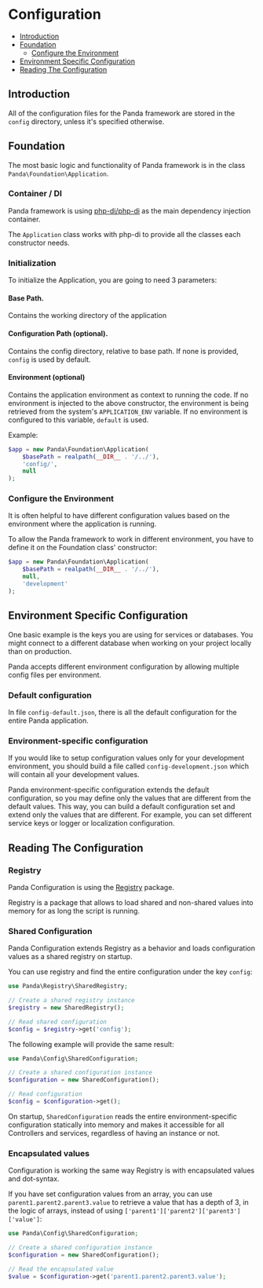 # Configuration

- [Introduction](#introduction)
- [Foundation](#foundation)
    - [Configure the Environment](#configure-the-environment)
- [Environment Specific Configuration](#environment-specific-configuration)
- [Reading The Configuration](#reading-the-configuration)

## Introduction

All of the configuration files for the Panda framework are stored in the `config` directory, unless it's specified otherwise.

## Foundation

The most basic logic and functionality of Panda framework is in the class `Panda\Foundation\Application`.

### Container / DI

Panda framework is using [php-di/php-di](https://github.com/PHP-DI/PHP-DI) as the main dependency injection container.

The `Application` class works with php-di to provide all the classes each constructor needs.

### Initialization

To initialize the Application, you are going to need 3 parameters:

#### Base Path.

Contains the working directory of the application

#### Configuration Path (optional). 

Contains the config directory, relative to base path. If none is provided, `config` is used by default.

#### Environment (optional)

Contains the application environment as context to running the code. If no environment is injected to the above constructor, 
the environment is being retrieved from the system's `APPLICATION_ENV` variable.
If no environment is configured to this variable, `default` is used.

Example:

```php
$app = new Panda\Foundation\Application(
    $basePath = realpath(__DIR__ . '/../'),
    'config/',
    null
);
```

### Configure the Environment

It is often helpful to have different configuration values based on the environment where the application is running.

To allow the Panda framework to work in different environment, you have to define it on the Foundation class' constructor:

```php
$app = new Panda\Foundation\Application(
    $basePath = realpath(__DIR__ . '/../'), 
    null, 
    'development'
);
```

## Environment Specific Configuration

One basic example is the keys you are using for services or databases. You might connect to a different database
when working on your project locally than on production.

Panda accepts different environment configuration by allowing multiple config files per environment.

### Default configuration

In file `config-default.json`, there is all the default configuration for the entire Panda application.

### Environment-specific configuration

If you would like to setup configuration values only for your development environment, you should build a file called
`config-development.json` which will contain all your development values.

Panda environment-specific configuration extends the default configuration, so you may define only the values
that are different from the default values. This way, you can build a default configuration set and extend only
the values that are different.
For example, you can set different service keys or logger or localization configuration.

## Reading The Configuration

### Registry

Panda Configuration is using the [Registry](https://github.com/PandaPlatform/registry) package.

Registry is a package that allows to load shared and non-shared values into memory for as long the script is running.

### Shared Configuration

Panda Configuration extends Registry as a behavior and loads configuration values as a shared registry on startup.

You can use registry and find the entire configuration under the key `config`:

```php
use Panda\Registry\SharedRegistry;

// Create a shared registry instance
$registry = new SharedRegistry();

// Read shared configuration
$config = $registry->get('config');
```

The following example will provide the same result:

```php
use Panda\Config\SharedConfiguration;

// Create a shared configuration instance
$configuration = new SharedConfiguration();

// Read configuration
$config = $configuration->get();
```

On startup, `SharedConfiguration` reads the entire environment-specific configuration statically into memory and makes it
accessible for all Controllers and services, regardless of having an instance or not.

### Encapsulated values

Configuration is working the same way Registry is with encapsulated values and dot-syntax.

If you have set configuration values from an array, you can use `parent1.parent2.parent3.value` to retrieve a value
that has a depth of 3, in the logic of arrays, instead of using `['parent1']['parent2']['parent3']['value']`:

```php
use Panda\Config\SharedConfiguration;

// Create a shared configuration instance
$configuration = new SharedConfiguration();

// Read the encapsulated value
$value = $configuration->get('parent1.parent2.parent3.value');
``` 
